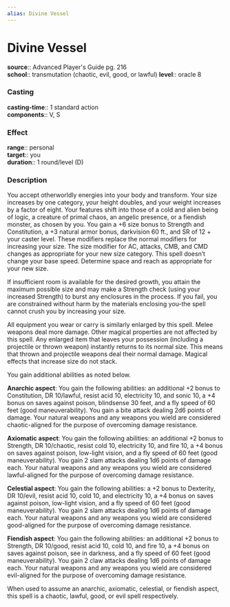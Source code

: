 ```yaml
---
alias: Divine Vessel
---
```


# Divine Vessel 

**source**:: Advanced Player's Guide pg. 216  
**school**:: transmutation (chaotic, evil, good, or lawful)
**level**:: oracle 8

### Casting 

**casting-time**:: 1 standard action  
**components**:: V, S

### Effect 

**range**:: personal  
**target**:: you  
**duration**:: 1 round/level (D)

### Description 

You accept otherworldly energies into your body and transform. Your size increases by one category, your height doubles, and your weight increases by a factor of eight. Your features shift into those of a cold and alien being of logic, a creature of primal chaos, an angelic presence, or a fiendish monster, as chosen by you. You gain a +6 size bonus to Strength and Constitution, a +3 natural armor bonus, darkvision 60 ft., and SR of 12 + your caster level. These modifiers replace the normal modifiers for increasing your size. The size modifier for AC, attacks, CMB, and CMD changes as appropriate for your new size category. This spell doesn’t change your base speed. Determine space and reach as appropriate for your new size.  
  
If insufficient room is available for the desired growth, you attain the maximum possible size and may make a Strength check (using your increased Strength) to burst any enclosures in the process. If you fail, you are constrained without harm by the materials enclosing you-the spell cannot crush you by increasing your size.  
  
All equipment you wear or carry is similarly enlarged by this spell. Melee weapons deal more damage. Other magical properties are not affected by this spell. Any enlarged item that leaves your possession (including a projectile or thrown weapon) instantly returns to its normal size. This means that thrown and projectile weapons deal their normal damage. Magical effects that increase size do not stack.  
  
You gain additional abilities as noted below.  
  
**Anarchic aspect**: You gain the following abilities: an additional +2 bonus to Constitution, DR 10/lawful, resist acid 10, electricity 10, and sonic 10, a +4 bonus on saves against poison, blindsense 30 feet, and a fly speed of 60 feet (good maneuverability). You gain a bite attack dealing 2d6 points of damage. Your natural weapons and any weapons you wield are considered chaotic-aligned for the purpose of overcoming damage resistance.  
  
**Axiomatic aspect**: You gain the following abilities: an additional +2 bonus to Strength, DR 10/chaotic, resist cold 10, electricity 10, and fire 10, a +4 bonus on saves against poison, low-light vision, and a fly speed of 60 feet (good maneuverability). You gain 2 slam attacks dealing 1d6 points of damage each. Your natural weapons and any weapons you wield are considered lawful-aligned for the purpose of overcoming damage resistance.  
  
**Celestial aspect**: You gain the following abilities: a +2 bonus to Dexterity, DR 10/evil, resist acid 10, cold 10, and electricity 10, a +4 bonus on saves against poison, low-light vision, and a fly speed of 60 feet (good maneuverability). You gain 2 slam attacks dealing 1d6 points of damage each. Your natural weapons and any weapons you wield are considered good-aligned for the purpose of overcoming damage resistance.  
  
**Fiendish aspect**: You gain the following abilities: an additional +2 bonus to Strength, DR 10/good, resist acid 10, cold 10, and fire 10, a +4 bonus on saves against poison, see in darkness, and a fly speed of 60 feet (good maneuverability). You gain 2 claw attacks dealing 1d6 points of damage each. Your natural weapons and any weapons you wield are considered evil-aligned for the purpose of overcoming damage resistance.  
  
When used to assume an anarchic, axiomatic, celestial, or fiendish aspect, this spell is a chaotic, lawful, good, or evil spell respectively.

